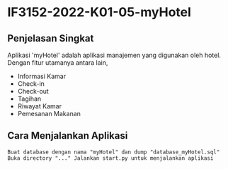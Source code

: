 # IF3152-2022-K01-05-myHotel

## Penjelasan Singkat
Aplikasi 'myHotel' adalah aplikasi manajemen yang digunakan oleh hotel. Dengan fitur utamanya antara lain,
* Informasi Kamar
* Check-in
* Check-out
* Tagihan
* Riwayat Kamar
* Pemesanan Makanan

## Cara Menjalankan Aplikasi
`
Buat database dengan nama "myHotel" dan dump "database_myHotel.sql"
Buka directory "..."
Jalankan start.py untuk menjalankan aplikasi
`
